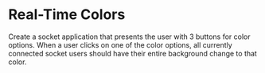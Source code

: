 # Real-Time Colors
Create a socket application that presents the user with 3 buttons for color options. When a user clicks on one of the color options, all currently connected socket users should have their entire background change to that color.
